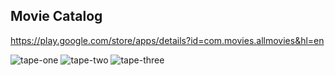 ## Movie Catalog

https://play.google.com/store/apps/details?id=com.movies.allmovies&hl=en

![tape-one](https://github.com/igorlacourt/All-Movies/blob/feature/dagger/tape1.gif)
![tape-two](https://github.com/igorlacourt/All-Movies/blob/feature/dagger/tape2.gif)
![tape-three](https://github.com/igorlacourt/All-Movies/blob/feature/dagger/tape3.gif)
